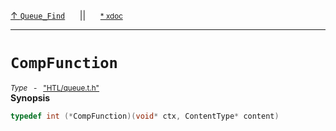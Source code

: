 [&#8593; `Queue_Find`](HTL--queue--queue--queue_find.md)&nbsp;&nbsp;&nbsp;&nbsp;&nbsp;&nbsp;||&nbsp;&nbsp;&nbsp;&nbsp;&nbsp;&nbsp;<small>[\* xdoc](../xdoc/HTL/queue.xmd#L83)</small>
***

# `CompFunction`
<small>*Type* &nbsp; - &nbsp; ["HTL/queue.t.h"](../include/HTL/queue.t.h)</small>  
**Synopsis**

```cpp
typedef int (*CompFunction)(void* ctx, ContentType* content)

```

